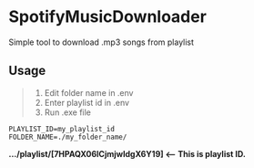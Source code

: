# SpotifyMusicDownloader
Simple tool to download .mp3 songs from playlist 
## Usage
> 1. Edit folder name in .env
> 2. Enter playlist id in .env
> 3. Run .exe file
```env
PLAYLIST_ID=my_playlist_id
FOLDER_NAME=./my_folder_name/
```
**.../playlist/[7HPAQX06lCjmjwldgX6Y19] <-- This is playlist ID.**
